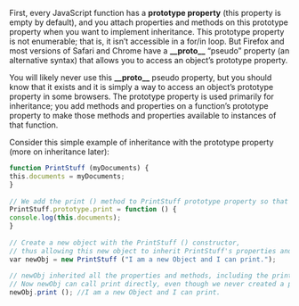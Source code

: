 

First, every JavaScript function has a **prototype property** (this property is empty by default), and you attach properties and methods on this prototype property when you want to implement inheritance. 
This prototype property is not enumerable; that is, it isn’t accessible in a for/in loop. 
But Firefox and most versions of Safari and Chrome have a **\_\_proto\_\_** “pseudo” property (an alternative syntax) that allows you to access an object’s prototype property. 

You will likely never use this **\_\_proto\_\_** pseudo property, 
but you should know that it exists and it is simply a way to access an object’s prototype property in some browsers.
The prototype property is used primarily for inheritance; you add methods and properties on a function’s prototype property to make those methods and properties available to instances of that function.

Consider this simple example of inheritance with the prototype property (more on inheritance later):
```javascript
function PrintStuff (myDocuments) {
​this.documents = myDocuments;
}
​
​// We add the print () method to PrintStuff prototype property so that other instances (objects) can inherit it:​
PrintStuff.prototype.print = function () {
console.log(this.documents);
}
​
​// Create a new object with the PrintStuff () constructor, 
// thus allowing this new object to inherit PrintStuff's properties and methods.​
​var newObj = new PrintStuff ("I am a new Object and I can print.");
​
​// newObj inherited all the properties and methods, including the print method, from the PrintStuff function. 
// Now newObj can call print directly, even though we never created a print () method on it.​
newObj.print (); //I am a new Object and I can print.

```
